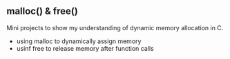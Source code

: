 ## malloc() & free()

Mini projects to show my understanding of dynamic memory allocation in C. 
- using malloc to dynamically assign memory
- usinf free to release memory after function calls

